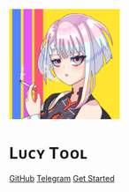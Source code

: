 <!-- _coverpage.md -->

<img src="_media/lucy.svg" width="200" height="200">

# Lᴜᴄʏ Tᴏᴏʟ


[GitHub](https://github.com/Repcz/Tool)
[Telegram](https://t.me/QVQ_Channel)
[Get Started](#tool)

